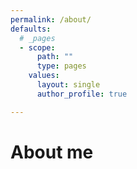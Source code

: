 ```yaml
---
permalink: /about/
defaults:
  # _pages
  - scope:
      path: ""
      type: pages
    values:
      layout: single
      author_profile: true

---
```


<h1>About me</h1>
